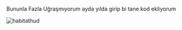 Bununla Fazla Uğraşmıyorum ayda yılda girip bi tane kod ekliyorum

![habitathud](https://user-images.githubusercontent.com/26165265/65838161-d9831200-e308-11e9-873c-a947d0d1e7f6.png)
